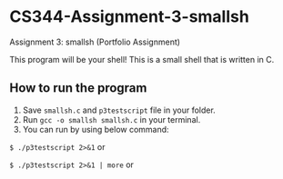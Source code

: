 # CS344-Assignment-3-smallsh
Assignment 3: smallsh (Portfolio Assignment)

This program will be your shell! This is a small shell that is written in C.

## How to run the program

1. Save `smallsh.c` and `p3testscript` file in your folder.
2. Run `gcc -o smallsh smallsh.c` in your terminal.
3. You can run by using below command:


`$ ./p3testscript 2>&1`
or

`$ ./p3testscript 2>&1 | more`
or
